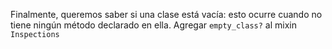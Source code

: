 Finalmente, queremos saber si una clase está vacía: esto ocurre cuando no tiene ningún método declarado en ella. Agregar `empty_class?` al mixin `Inspections`